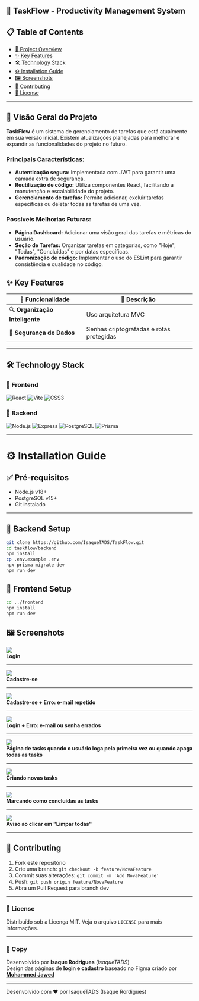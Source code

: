 ## 🚀 TaskFlow - Productivity Management System

## 📋 Table of Contents

- [🌟 Project Overview](#-project-overview)
- [✨ Key Features](#-key-features)
- [🛠 Technology Stack](#-technology-stack)
- [⚙️ Installation Guide](#️-installation-guide)
- [🖼 Screenshots](#-screenshots)
- [🤝 Contributing](#-contributing)
- [📜 License](#-license)

---

## 🌟 Visão Geral do Projeto

**TaskFlow** é um sistema de gerenciamento de tarefas que está atualmente em sua versão inicial. Existem atualizações planejadas para melhorar e expandir as funcionalidades do projeto no futuro.

### Principais Características:

- **Autenticação segura:** Implementada com JWT para garantir uma camada extra de segurança.
- **Reutilização de código:** Utiliza componentes React, facilitando a manutenção e escalabilidade do projeto.
- **Gerenciamento de tarefas:** Permite adicionar, excluir tarefas específicas ou deletar todas as tarefas de uma vez.

### Possíveis Melhorias Futuras:

- **Página Dashboard:** Adicionar uma visão geral das tarefas e métricas do usuário.
- **Seção de Tarefas:** Organizar tarefas em categorias, como "Hoje", "Todas", "Concluídas" e por datas específicas.
- **Padronização de código:** Implementar o uso do ESLint para garantir consistência e qualidade no código.


## ✨ Key Features

| 🔧 **Funcionalidade**          | 📝 **Descrição**                            |
| ------------------------------ | ------------------------------------------- |
| 🔍 **Organização Inteligente** | Uso arquitetura MVC                         |
| 🔐 **Segurança de Dados**      | Senhas criptografadas e rotas protegidas    |

---

## 🛠 Technology Stack

### 🎨 Frontend

<p align="left">
  <img src="https://img.shields.io/badge/React-20232A?logo=react&logoColor=61DAFB" alt="React"/>
  <img src="https://img.shields.io/badge/Vite-B73BFE?logo=vite&logoColor=FFD62E" alt="Vite"/>
  <img src="https://img.shields.io/badge/CSS3-1572B6?logo=css3&logoColor=white" alt="CSS3"/>
</p>

### 🧠 Backend

<p align="left">
  <img src="https://img.shields.io/badge/Node.js-339933?logo=nodedotjs&logoColor=white" alt="Node.js"/>
  <img src="https://img.shields.io/badge/Express-000000?logo=express&logoColor=white" alt="Express"/>
  <img src="https://img.shields.io/badge/PostgreSQL-4169E1?logo=postgresql&logoColor=white" alt="PostgreSQL"/>
  <img src="https://img.shields.io/badge/Prisma-2D3748?logo=prisma&logoColor=white" alt="Prisma"/>
</p>

---

# ⚙️ Installation Guide

## ✅ Pré-requisitos

- Node.js v18+
- PostgreSQL v15+
- Git instalado

---

## 🔌 Backend Setup

```bash
git clone https://github.com/IsaqueTADS/TaskFlow.git
cd taskflow/backend
npm install
cp .env.example .env
npx prisma migrate dev
npm run dev
```

## 🎨 Frontend Setup

```bash
cd ../frontend
npm install
npm run dev
```

## 🖼 Screenshots

![](./screenshots/print1.png)  
**Login**

---

![](./screenshots/print2.png)  
**Cadastre-se**

---

![](./screenshots/print3.png)  
**Cadastre-se + Erro: e-mail repetido**

---

![](./screenshots/print4.png)  
**Login + Erro: e-mail ou senha errados**

---

![](./screenshots/print5.png)  
**Página de tasks quando o usuário loga pela primeira vez ou quando apaga todas as tasks**

---

![](./screenshots/print6.png)  
**Criando novas tasks**

---

![](./screenshots/print7.png)  
**Marcando como concluídas as tasks**

---

![](./screenshots/print8.png)  
**Aviso ao clicar em "Limpar todas"**

---

## 🤝 Contributing

1. Fork este repositório
2. Crie uma branch: `git checkout -b feature/NovaFeature`
3. Commit suas alterações: `git commit -m 'Add NovaFeature'`
4. Push: `git push origin feature/NovaFeature`
5. Abra um Pull Request para branch dev

---

### 📜 License

Distribuído sob a Licença MIT. Veja o arquivo `LICENSE` para mais informações.

---

### 📄 Copy

Desenvolvido por **Isaque Rodrigues** (_IsaqueTADS_)  
Design das páginas de **login e cadastro** baseado no Figma criado por [**Mohammed Jawed**](https://www.figma.com/community/file/1256871498988476466/login-page-ui-design)

---

Desenvolvido com ❤️ por IsaqueTADS (Isaque Rordigues)
